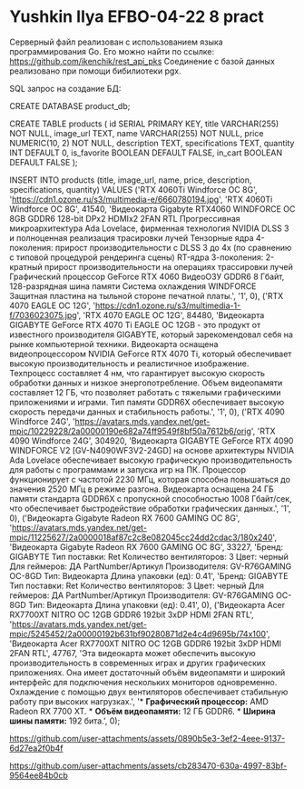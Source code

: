 # Yushkin Ilya EFBO-04-22 8 pract

Серверный файл реализован с использованием языка программирования Go. Его можно найти по ссылке: https://github.com/ikenchik/rest_api_pks
Соединение с базой данных реализовано при помощи бибилиотеки pgx.

SQL запрос на создание БД:

CREATE DATABASE product_db;

CREATE TABLE products (
    id SERIAL PRIMARY KEY,
    title VARCHAR(255) NOT NULL,
    image_url TEXT,
    name VARCHAR(255) NOT NULL,
    price NUMERIC(10, 2) NOT NULL,
    description TEXT,
    specifications TEXT,
    quantity INT DEFAULT 0,
    is_favorite BOOLEAN DEFAULT FALSE,
    in_cart BOOLEAN DEFAULT FALSE
);

INSERT INTO products (title, image_url, name, price, description, specifications, quantity) VALUES
('RTX 4060Ti Windforce OC 8G', 'https://cdn1.ozone.ru/s3/multimedia-e/6660780194.jpg', 'RTX 4060Ti Windforce OC 8G', 41540, 'Видеокарта Gigabyte RTX4060 WINDFORCE OC 8GB GDDR6 128-bit DPx2 HDMIx2 2FAN RTL Прогрессивная микроархитектура Ada Lovelace, фирменная технология NVIDIA DLSS 3 и полноценная реализация трасировки лучей Тензорные ядра 4-поколения: прирост производительности с DLSS 3 до 4x (по сравнению с типовой процедурой рендеринга сцены) RT-ядра 3-поколения: 2-кратный прирост производительности на операциях трассировки лучей Графический процессор GeForce RTX 4060 ВидеоОЗУ GDDR6 8 Гбайт, 128-разрядная шина памяти Система охлаждения WINDFORCE Защитная пластина на тыльной стороне печатной платы.', '1', 0),
('RTX 4070 EAGLE OC 12G', 'https://cdn1.ozone.ru/s3/multimedia-1-f/7036023075.jpg', 'RTX 4070 EAGLE OC 12G', 84480, 'Видеокарта GIGABYTE GeForce RTX 4070 Ti EAGLE OC 12GB - это продукт от известного производителя GIGABYTE, который зарекомендовал себя на рынке компьютерной техники. Видеокарта оснащена видеопроцессором NVIDIA GeForce RTX 4070 Ti, который обеспечивает высокую производительность и реалистичное изображение. Техпроцесс составляет 4 нм, что гарантирует высокую скорость обработки данных и низкое энергопотребление. Объем видеопамяти составляет 12 ГБ, что позволяет работать с тяжелыми графическими приложениями и играми. Тип памяти GDDR6X обеспечивает высокую скорость передачи данных и стабильность работы.', '1', 0),
('RTX 4090 Windforce 24G', 'https://avatars.mds.yandex.net/get-mpic/10229228/2a00000190e682a74ff9549f8bf50a7612b6/orig', 'RTX 4090 Windforce 24G', 304920, 'Видеокарта GIGABYTE GeForce RTX 4090 WINDFORCE V2 [GV-N4090WF3V2-24GD] на основе архитектуры NVIDIA Ada Lovelace обеспечивает высокую графическую производительность для работы с программами и запуска игр на ПК. Процессор функционирует с частотой 2230 МГц, которая способна повышаться до значения 2520 МГц в режиме разгона. Видеокарта оснащена 24 ГБ памяти стандарта GDDR6X с пропускной способностью 1008 Гбайт/сек, что обеспечивает быстродействие обработки графических данных.', '1', 0),
('Видеокарта Gigabyte Radeon RX 7600 GAMING OC 8G', 'https://avatars.mds.yandex.net/get-mpic/11225627/2a0000018af87c2c8e082045cc24dd2cdac3/180x240', 'Видеокарта Gigabyte Radeon RX 7600 GAMING OC 8G', 33227, 'Бренд: GIGABYTE Тип поставки: Ret Количество вентиляторов: 3 Цвет: черный Для геймеров: ДА PartNumber/Артикул Производителя: GV-R76GAMING OC-8GD Тип: Видеокарта Длина упаковки (ед): 0.41', 'Бренд: GIGABYTE Тип поставки: Ret Количество вентиляторов: 3 Цвет: черный Для геймеров: ДА PartNumber/Артикул Производителя: GV-R76GAMING OC-8GD Тип: Видеокарта Длина упаковки (ед): 0.41', 0),
('Видеокарта Acer RX7700XT NITRO OC 12GB GDDR6 192bit 3xDP HDMI 2FAN RTL', 'https://avatars.mds.yandex.net/get-mpic/5245452/2a00000192b631bf90280871d2e4c4d9695b/74x100', 'Видеокарта Acer RX7700XT NITRO OC 12GB GDDR6 192bit 3xDP HDMI 2FAN RTL', 47767, 'Эта видеокарта может обеспечить высокую производительность в современных играх и других графических приложениях. Она имеет достаточный объём видеопамяти и широкий интерфейс для подключения нескольких мониторов одновременно. Охлаждение с помощью двух вентиляторов обеспечивает стабильную работу при высоких нагрузках.', '* **Графический процессор:** AMD Radeon RX 7700 XT. * **Объём видеопамяти:** 12 ГБ GDDR6. * **Ширина шины памяти:** 192 бита.', 0);


https://github.com/user-attachments/assets/0890b5e3-3ef2-4eee-9137-6d27ea2f0b4f


https://github.com/user-attachments/assets/cb283470-630a-4997-83bf-9564ee84b0cb




